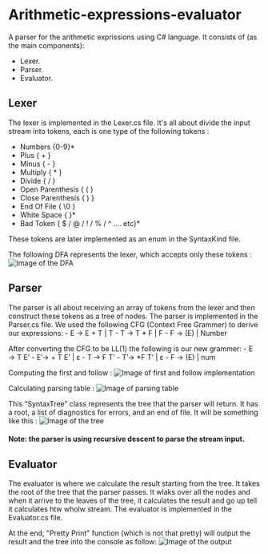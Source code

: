 # Arithmetic-expressions-evaluator

A parser for the arithmetic exprissions using C# language. It consists of (as the main components): 
- Lexer.
- Parser.
- Evaluator.

## Lexer
The lexer is implemented in the Lexer.cs file. It's all about divide the input stream into tokens, each is one type of the following tokens : 
- Numbers                        {0-9}*
- Plus                           { + }
- Minus                          { - }
- Multiply                       { * }
- Divide                         { / }
- Open Parenthesis               { ( }
- Close Parenthesis              { ) }
- End Of File                    { \0 }
- White Space                    {   }*
- Bad Token                      { $ / @ / ! / % / ^ …. etc}*  

These tokens are later implemented as an enum in the SyntaxKind file.

The following DFA represents the lexer, which accepts only these tokens :
![Image of the DFA](DFA.png)


## Parser
The parser is all about receiving an array of tokens from the lexer and then construct these tokens as 
a tree of nodes. The parser is implemented in the Parser.cs file. 
We used the following CFG (Context Free Grammer) to derive our expressions:
     - E → E + T | T
     - T → T * F | F
     - F → (E) | Number

After converting the CFG to be LL(1) the following is our new grammer:
     - E → T E’
     - E’→ + T E’ | ε
     - T → F T’
     - T’→ *F T’ | ε
     - F → (E) | num

Computing the first and follow :
![Image of first and follow implementation](https://github.com/yossef-khaled/Arithmetic-expressions-evaluator/Images/FirstAndFollow.png)

Calculating parsing table :
![Image of parsing table](https://github.com/yossef-khaled/Arithmetic-expressions-evaluator/Images/ParsingTable.png)

This “SyntaxTree” class represents the tree that the parser will return. It has a root, a list of diagnostics for errors, and an end of file.
It will be something like this :
![Image of the tree](https://github.com/yossef-khaled/Arithmetic-expressions-evaluator/Images/HierarchyTree.png)

#### Note: the parser is using recursive descent to parse the stream input.

## Evaluator
The evaluator is where we calculate the result starting from the tree. It takes the root of the tree that the parser passes. It wlaks over all the nodes and when it arrive to the leaves of the tree, it calculates the result and go up tell it calculates htw wholw stream.
The evaluator is implemented in the Evaluator.cs file.

At the end, "Pretty Print" function (which is not that pretty) will output the result and the tree into the console as follow:
![Image of the output](https://github.com/yossef-khaled/Arithmetic-expressions-evaluator/Images/Output.png)


